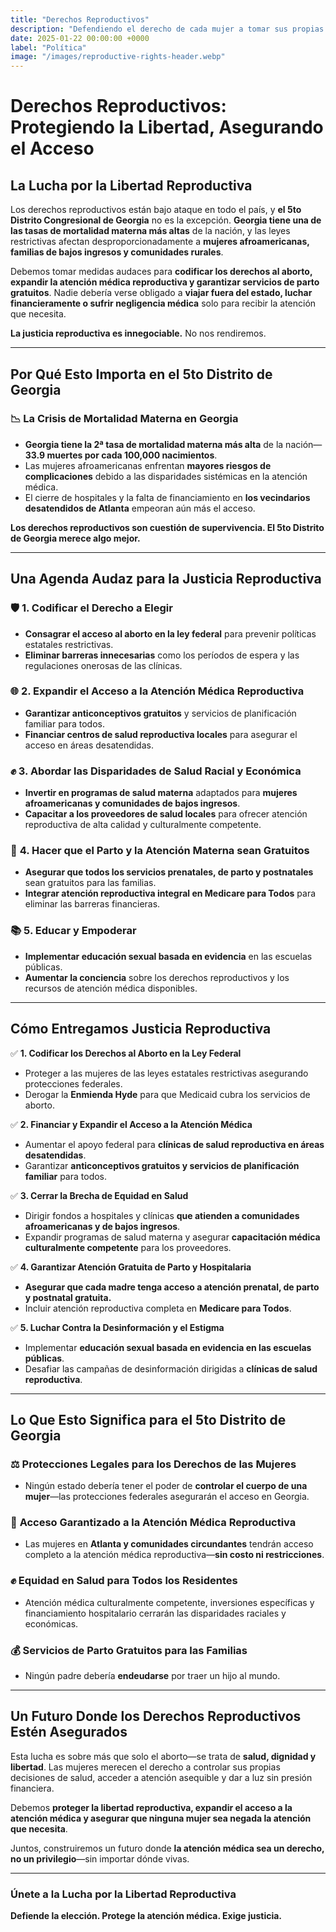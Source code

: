 ```yaml
---
title: "Derechos Reproductivos"
description: "Defendiendo el derecho de cada mujer a tomar sus propias decisiones de salud."
date: 2025-01-22 00:00:00 +0000
label: "Política"
image: "/images/reproductive-rights-header.webp"
---
```


# **Derechos Reproductivos: Protegiendo la Libertad, Asegurando el Acceso**  

## **La Lucha por la Libertad Reproductiva**  

Los derechos reproductivos están bajo ataque en todo el país, y **el 5to Distrito Congresional de Georgia** no es la excepción. **Georgia tiene una de las tasas de mortalidad materna más altas** de la nación, y las leyes restrictivas afectan desproporcionadamente a **mujeres afroamericanas, familias de bajos ingresos y comunidades rurales**.  

Debemos tomar medidas audaces para **codificar los derechos al aborto, expandir la atención médica reproductiva y garantizar servicios de parto gratuitos**. Nadie debería verse obligado a **viajar fuera del estado, luchar financieramente o sufrir negligencia médica** solo para recibir la atención que necesita.  

**La justicia reproductiva es innegociable.** No nos rendiremos.  

---

## **Por Qué Esto Importa en el 5to Distrito de Georgia**  

### 📉 **La Crisis de Mortalidad Materna en Georgia**  
- **Georgia tiene la 2ª tasa de mortalidad materna más alta** de la nación—**33.9 muertes por cada 100,000 nacimientos**.  
- Las mujeres afroamericanas enfrentan **mayores riesgos de complicaciones** debido a las disparidades sistémicas en la atención médica.  
- El cierre de hospitales y la falta de financiamiento en **los vecindarios desatendidos de Atlanta** empeoran aún más el acceso.  

**Los derechos reproductivos son cuestión de supervivencia. El 5to Distrito de Georgia merece algo mejor.**  

---

## **Una Agenda Audaz para la Justicia Reproductiva**  

### 🛡️ **1. Codificar el Derecho a Elegir**  
- **Consagrar el acceso al aborto en la ley federal** para prevenir políticas estatales restrictivas.  
- **Eliminar barreras innecesarias** como los períodos de espera y las regulaciones onerosas de las clínicas.  

### 🌐 **2. Expandir el Acceso a la Atención Médica Reproductiva**  
- **Garantizar anticonceptivos gratuitos** y servicios de planificación familiar para todos.  
- **Financiar centros de salud reproductiva locales** para asegurar el acceso en áreas desatendidas.  

### ✊ **3. Abordar las Disparidades de Salud Racial y Económica**  
- **Invertir en programas de salud materna** adaptados para **mujeres afroamericanas y comunidades de bajos ingresos**.  
- **Capacitar a los proveedores de salud locales** para ofrecer atención reproductiva de alta calidad y culturalmente competente.  

### 🏥 **4. Hacer que el Parto y la Atención Materna sean Gratuitos**  
- **Asegurar que todos los servicios prenatales, de parto y postnatales** sean gratuitos para las familias.  
- **Integrar atención reproductiva integral en Medicare para Todos** para eliminar las barreras financieras.  

### 📚 **5. Educar y Empoderar**  
- **Implementar educación sexual basada en evidencia** en las escuelas públicas.  
- **Aumentar la conciencia** sobre los derechos reproductivos y los recursos de atención médica disponibles.  

---

## **Cómo Entregamos Justicia Reproductiva**  

✅ **1. Codificar los Derechos al Aborto en la Ley Federal**  
- Proteger a las mujeres de las leyes estatales restrictivas asegurando protecciones federales.  
- Derogar la **Enmienda Hyde** para que Medicaid cubra los servicios de aborto.  

✅ **2. Financiar y Expandir el Acceso a la Atención Médica**  
- Aumentar el apoyo federal para **clínicas de salud reproductiva en áreas desatendidas**.  
- Garantizar **anticonceptivos gratuitos y servicios de planificación familiar** para todos.  

✅ **3. Cerrar la Brecha de Equidad en Salud**  
- Dirigir fondos a hospitales y clínicas **que atienden a comunidades afroamericanas y de bajos ingresos**.  
- Expandir programas de salud materna y asegurar **capacitación médica culturalmente competente** para los proveedores.  

✅ **4. Garantizar Atención Gratuita de Parto y Hospitalaria**  
- **Asegurar que cada madre tenga acceso a atención prenatal, de parto y postnatal gratuita.**  
- Incluir atención reproductiva completa en **Medicare para Todos**.  

✅ **5. Luchar Contra la Desinformación y el Estigma**  
- Implementar **educación sexual basada en evidencia en las escuelas públicas**.  
- Desafiar las campañas de desinformación dirigidas a **clínicas de salud reproductiva**.  

---

## **Lo Que Esto Significa para el 5to Distrito de Georgia**  

### ⚖️ **Protecciones Legales para los Derechos de las Mujeres**  
- Ningún estado debería tener el poder de **controlar el cuerpo de una mujer**—las protecciones federales asegurarán el acceso en Georgia.  

### 🏥 **Acceso Garantizado a la Atención Médica Reproductiva**  
- Las mujeres en **Atlanta y comunidades circundantes** tendrán acceso completo a la atención médica reproductiva—**sin costo ni restricciones**.  

### ✊ **Equidad en Salud para Todos los Residentes**  
- Atención médica culturalmente competente, inversiones específicas y financiamiento hospitalario cerrarán las disparidades raciales y económicas.  

### 💰 **Servicios de Parto Gratuitos para las Familias**  
- Ningún padre debería **endeudarse** por traer un hijo al mundo.  

---

## **Un Futuro Donde los Derechos Reproductivos Estén Asegurados**  

Esta lucha es sobre más que solo el aborto—se trata de **salud, dignidad y libertad**. Las mujeres merecen el derecho a controlar sus propias decisiones de salud, acceder a atención asequible y dar a luz sin presión financiera.  

Debemos **proteger la libertad reproductiva, expandir el acceso a la atención médica y asegurar que ninguna mujer sea negada la atención que necesita**.  

Juntos, construiremos un futuro donde **la atención médica sea un derecho, no un privilegio**—sin importar dónde vivas.  

---

### **Únete a la Lucha por la Libertad Reproductiva**  

**Defiende la elección. Protege la atención médica. Exige justicia.**
